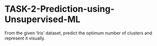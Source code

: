 # TASK-2-Prediction-using-Unsupervised-ML
From the given ‘Iris’ dataset, predict the optimum number of clusters and represent it visually.

